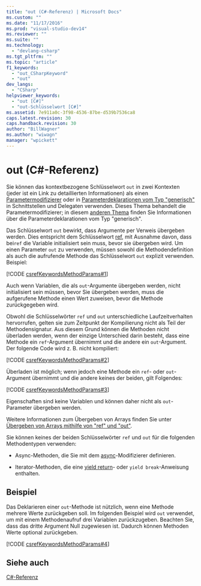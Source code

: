 ```yaml
---
title: "out (C#-Referenz) | Microsoft Docs"
ms.custom: ""
ms.date: "11/17/2016"
ms.prod: "visual-studio-dev14"
ms.reviewer: ""
ms.suite: ""
ms.technology: 
  - "devlang-csharp"
ms.tgt_pltfrm: ""
ms.topic: "article"
f1_keywords: 
  - "out_CSharpKeyword"
  - "out"
dev_langs: 
  - "CSharp"
helpviewer_keywords: 
  - "out [C#]"
  - "out-Schlüsselwort [C#]"
ms.assetid: 7e911a0c-3f98-4536-87be-d539b7536ca8
caps.latest.revision: 30
caps.handback.revision: 30
author: "BillWagner"
ms.author: "wiwagn"
manager: "wpickett"
---
```

# out (C#-Referenz)
Sie können das kontextbezogene Schlüsselwort `out` in zwei Kontexten \(jeder ist ein Link zu detaillierten Informationen\) als einen [Parametermodifizierer](../../../csharp/language-reference/keywords/out-parameter-modifier.md) oder in [Parameterdeklarationen vom Typ "generisch"](../../../csharp/language-reference/keywords/out-generic-modifier.md) in Schnittstellen und Delegaten verwenden.  Dieses Thema behandelt die Parametermodifizierer; in diesem [anderen Thema](../../../csharp/language-reference/keywords/out-generic-modifier.md) finden Sie Informationen über die Parameterdeklarationen vom Typ "generisch".  
  
 Das Schlüsselwort `out` bewirkt, dass Argumente per Verweis übergeben werden.  Dies entspricht dem Schlüsselwort [ref](../../../csharp/language-reference/keywords/ref.md), mit Ausnahme davon, dass bei`ref` die Variable initialisiert sein muss, bevor sie übergeben wird.  Um einen Parameter `out` zu verwenden, müssen sowohl die Methodendefinition als auch die aufrufende Methode das Schlüsselwort `out` explizit verwenden.  Beispiel:  
  
 [!CODE [csrefKeywordsMethodParams#1](../CodeSnippet/VS_Snippets_VBCSharp/csrefKeywordsMethodParams#1)]  
  
 Auch wenn Variablen, die als `out`\-Argumente übergeben werden, nicht initialisiert sein müssen, bevor Sie übergeben werden, muss die aufgerufene Methode einen Wert zuweisen, bevor die Methode zurückgegeben wird.  
  
 Obwohl die Schlüsselwörter `ref` und `out` unterschiedliche Laufzeitverhalten hervorrufen, gelten sie zum Zeitpunkt der Kompilierung nicht als Teil der Methodensignatur.  Aus diesem Grund können die Methoden nicht überladen werden, wenn der einzige Unterschied darin besteht, dass eine Methode ein `ref`\-Argument übernimmt und die andere ein `out`\-Argument.  Der folgende Code wird z. B. nicht kompiliert:  
  
 [!CODE [csrefKeywordsMethodParams#2](../CodeSnippet/VS_Snippets_VBCSharp/csrefKeywordsMethodParams#2)]  
  
 Überladen ist möglich; wenn jedoch eine Methode ein `ref`\- oder `out`\-Argument übernimmt und die andere keines der beiden, gilt Folgendes:  
  
 [!CODE [csrefKeywordsMethodParams#3](../CodeSnippet/VS_Snippets_VBCSharp/csrefKeywordsMethodParams#3)]  
  
 Eigenschaften sind keine Variablen und können daher nicht als `out`\-Parameter übergeben werden.  
  
 Weitere Informationen zum Übergeben von Arrays finden Sie unter [Übergeben von Arrays mithilfe von "ref" und "out"](../../../csharp/programming-guide/arrays/passing-arrays-using-ref-and-out.md).  
  
 Sie können keines der beiden Schlüsselwörter `ref` und `out` für die folgenden Methodentypen verwenden:  
  
-   Async\-Methoden, die Sie mit dem [async](../../../csharp/language-reference/keywords/async.md)\-Modifizierer definieren.  
  
-   Iterator\-Methoden, die eine [yield return](../../../csharp/language-reference/keywords/yield.md)\- oder `yield break`\-Anweisung enthalten.  
  
## Beispiel  
 Das Deklarieren einer `out`\-Methode ist nützlich, wenn eine Methode mehrere Werte zurückgeben soll.  Im folgenden Beispiel wird `out` verwendet, um mit einem Methodenaufruf drei Variablen zurückzugeben.  Beachten Sie, dass das dritte Argument Null zugewiesen ist.  Dadurch können Methoden Werte optional zurückgeben.  
  
 [!CODE [csrefKeywordsMethodParams#4](../CodeSnippet/VS_Snippets_VBCSharp/csrefKeywordsMethodParams#4)]  
  
## Siehe auch  
 [C\#\-Referenz](../../../csharp/language-reference/index.md)